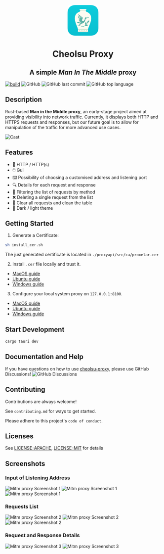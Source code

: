 <div align="center">
<img style="width:100px; margin:auto" src="assets/logo.png">
<h1> Cheolsu Proxy </h1>
<h2> A simple <i>Man In The Middle</i> proxy</h2>
</div>

[![build](https://github.com/ohah/cheolsu-proxy/actions/workflows/autofix.yml/badge.svg?branch=master)](https://github.com/emanuele-em/proxelar/actions/workflows/autofix.yml)
![GitHub](https://img.shields.io/github/license/ohah/cheolsu-proxy/)
![GitHub last commit](https://img.shields.io/github/last-commit/ohah/cheolsu-proxy/)
![GitHub top language](https://img.shields.io/github/languages/top/ohah/cheolsu-proxy/)

## Description

Rust-based **Man in the Middle proxy**, an early-stage project aimed at providing visibility into network traffic. Currently, it displays both HTTP and HTTPS requests and responses, but our future goal is to allow for manipulation of the traffic for more advanced use cases.

![Cast](assets/screenshots/0.gif)

## Features

- 🔐 HTTP / HTTP(s)
- 🖱️ Gui
- ⌨️ Possibility of choosing a customised address and listening port
- 🔍 Details for each request and response
- 🎯 Filtering the list of requests by method
- ❌ Deleting a single request from the list
- 🚫 Clear all requests and clean the table
- 🌌 Dark / light theme

## Getting Started

1. Generate a Certificate:

```bash
sh install_cer.sh
```

The just generated certificate is located in `./proxyapi/src/ca/proxelar.cer`

2. Install `.cer` file locally and trust it.

- [MacOS guide](https://support.apple.com/guide/keychain-access/change-the-trust-settings-of-a-certificate-kyca11871/mac#:~:text=In%20the%20Keychain%20Access%20app,from%20the%20pop%2Dup%20menus.)
- [Ubuntu guide](https://ubuntu.com/server/docs/security-trust-store)
- [Windows guide](https://learn.microsoft.com/en-us/skype-sdk/sdn/articles/installing-the-trusted-root-certificate)

3. Configure your local system proxy on `127.0.0.1:8100`.

- [MacOS guide](https://support.apple.com/it-it/guide/mac-help/mchlp2591/mac)
- [Ubuntu guide](https://help.ubuntu.com/stable/ubuntu-help/net-proxy.html.en)
- [Windows guide](https://support.microsoft.com/en-us/windows/use-a-proxy-server-in-windows-03096c53-0554-4ffe-b6ab-8b1deee8dae1#:~:text=a%20VPN%20connection-,Select%20the%20Start%20button%2C%20then%20select%20Settings%20%3E%20Network%20%26%20Internet,information%20for%20that%20VPN%20connection.)

## Start Development

```bash
cargo tauri dev
```

## Documentation and Help

If you have questions on how to use [cheolsu-proxy](https://github.com/ohah/cheolsu-proxy), please use GitHub Discussions!
![GitHub Discussions](https://img.shields.io/github/discussions/ohah/cheolsu-proxy)

## Contributing

Contributions are always welcome!

See `contributing.md` for ways to get started.

Please adhere to this project's `code of conduct`.

## Licenses

See [LICENSE-APACHE](LICENSE-APACHE), [LICENSE-MIT](LICENSE-MIT) for details

## Screenshots

### Input of Listening Address

![Mitm proxy Screenshot 1](assets/screenshots/1b.png)
![Mitm proxy Screenshot 1](assets/screenshots/1w.png)
![Mitm proxy Screenshot 1](assets/screenshots/2w.png)

### Requests List

![Mitm proxy Screenshot 2](assets/screenshots/3w.png)
![Mitm proxy Screenshot 2](assets/screenshots/3b.png)
![Mitm proxy Screenshot 2](assets/screenshots/4b.png)

### Request and Response Details

![Mitm proxy Screenshot 3](assets/screenshots/5b.png)
![Mitm proxy Screenshot 3](assets/screenshots/5w.png)
